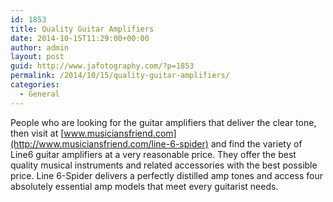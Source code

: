 ```yaml
---
id: 1853
title: Quality Guitar Amplifiers
date: 2014-10-15T11:29:00+00:00
author: admin
layout: post
guid: http://www.jafotography.com/?p=1853
permalink: /2014/10/15/quality-guitar-amplifiers/
categories:
  - General
---
```

People who are looking for the guitar amplifiers that deliver the clear tone, then visit at [www.musiciansfriend.com](http://www.musiciansfriend.com/line-6-spider) and find the variety of Line6 guitar amplifiers at a very reasonable price. They offer the best quality musical instruments and related accessories with the best possible price. Line 6-Spider delivers a perfectly distilled amp tones and access four absolutely essential amp models that meet every guitarist needs.
